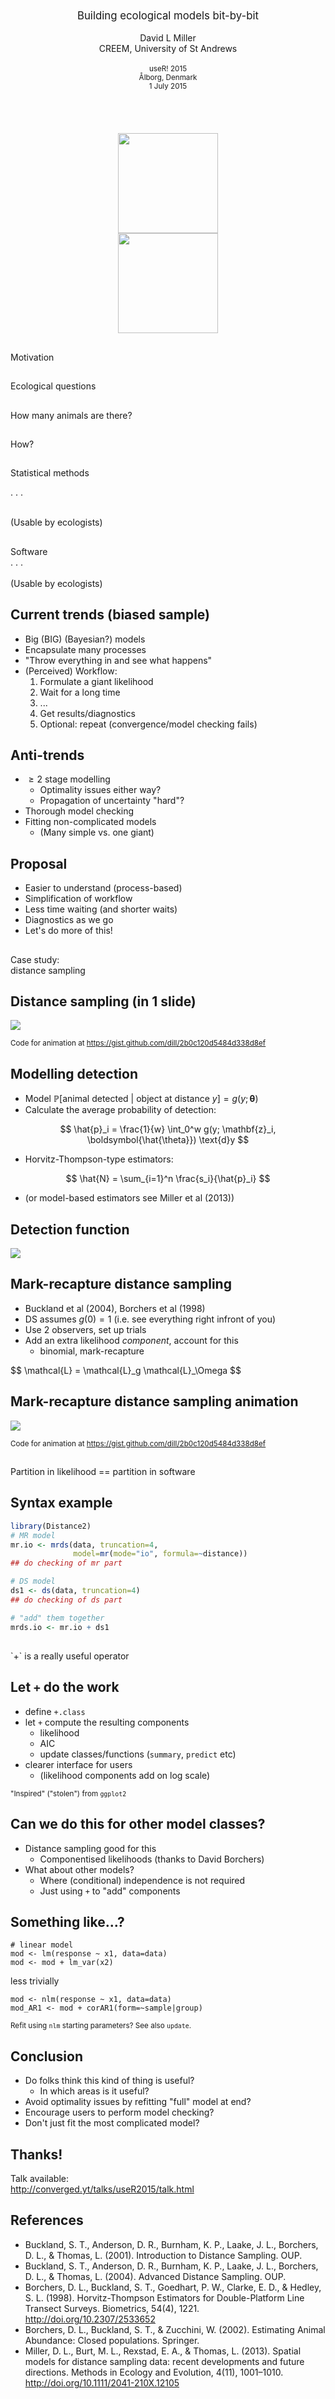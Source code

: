 ##

<p align="center"><big>Building ecological models bit-by-bit</big><br/><br/>
David L Miller<br/>CREEM, University of St Andrews<br/><br/>
<small>useR! 2015<br/>
Ålborg, Denmark<br/>
1 July 2015</small>
<br/>
<br/>
<br/>
<br/>
<br/>
<img class="bot" src="images/logo-big.gif" height=160><br/>
<img class="bot" src="images/03-foundation-colour.png" height=160></p>

##

<div class="quote">Motivation</div>

##

<div class="quote">Ecological questions</div>

##

<div class="bigquote">How many animals are there?</div>

##

<div class="bigquote">How?</div>

##

<div class="quote">Statistical methods</div>

. . .

<div class="quote"><br/>(Usable by ecologists)</div>

##

<div class="quote">Software</div>
. . .

<div class="quote"><br/>(Usable by ecologists)</div>

## Current trends (biased sample)

  * Big (BIG) (Bayesian?) models
  * Encapsulate many processes
  * "Throw everything in and see what happens"
  * (Perceived) Workflow:
    1. Formulate a giant likelihood
    2. Wait for a long time
    3. ...
    4. Get results/diagnostics
    5. Optional: repeat (convergence/model checking fails)


## Anti-trends

  * $\geq 2$ stage modelling
    * Optimality issues either way?
    * Propagation of uncertainty "hard"?
  * Thorough model checking
  * Fitting non-complicated models
    * (Many simple vs. one giant)

## Proposal

  * Easier to understand (process-based)
  * Simplification of workflow
  * Less time waiting (and shorter waits)
  * Diagnostics as we go
  * Let's do more of this!



##

<div class="quote">Case study:<br/>distance sampling</div>


## Distance sampling (in 1 slide)

![](images/distance-animation.gif)

<small>Code for animation at <A href="https://gist.github.com/dill/2b0c120d5484d338d8ef">https://gist.github.com/dill/2b0c120d5484d338d8ef</a></small>

## Modelling detection

  * Model $\mathbb{P} \left[ \text{animal detected } \vert \text{ object at distance } y\right] = g(y;\boldsymbol{\theta})$
  * Calculate the average probability of detection:

$$
\hat{p}_i = \frac{1}{w} \int_0^w g(y; \mathbf{z}_i, \boldsymbol{\hat{\theta}})  \text{d}y
$$

  * Horvitz-Thompson-type estimators:

$$
\hat{N} = \sum_{i=1}^n \frac{s_i}{\hat{p}_i}
$$

  * (or model-based estimators see Miller et al (2013))

## Detection function

![](images/df.png)



## Mark-recapture distance sampling

  * Buckland et al (2004), Borchers et al (1998)
  * DS assumes $g(0)=1$ (i.e. see everything right infront of you)
  * Use 2 observers, set up trials
  * Add an extra likelihood *component*, account for this
    * binomial, mark-recapture

<div class="quote">
$$
\mathcal{L} = \mathcal{L}_g \mathcal{L}_\Omega
$$
</div>

## Mark-recapture distance sampling animation

<img src="images/mrds-animation.gif">

<small>Code for animation at <A href="https://gist.github.com/dill/2b0c120d5484d338d8ef">https://gist.github.com/dill/2b0c120d5484d338d8ef</a></small>



##

<div class="quote">Partition in likelihood == partition in software</div>


## Syntax example

```r
library(Distance2)
# MR model
mr.io <- mrds(data, truncation=4,
              model=mr(mode="io", formula=~distance))
## do checking of mr part

# DS model
ds1 <- ds(data, truncation=4)
## do checking of ds part

# "add" them together
mrds.io <- mr.io + ds1
```

##

<div class="bigquote">`+` is a really useful operator</div>


## Let `+` do the work

  * define `+.class`
  * let `+` compute the resulting components
    * likelihood
    * AIC
    * update classes/functions (`summary`, `predict` etc)
  * clearer interface for users
    * (likelihood components add on log scale)

<small>"Inspired" ("stolen") from `ggplot2`</small>

## Can we do this for other model classes?

  * Distance sampling good for this
    * Componentised likelihoods (thanks to David Borchers)
  * What about other models?
    * Where (conditional) independence is not required
    * Just using `+` to "add" components

## Something like...?

```{r}
# linear model
mod <- lm(response ~ x1, data=data)
mod <- mod + lm_var(x2)
```

less trivially

```{r}
mod <- nlm(response ~ x1, data=data)
mod_AR1 <- mod + corAR1(form=~sample|group)
```

<small>Refit using `nlm` starting parameters? See also `update`.</small>


## Conclusion

  * Do folks think this kind of thing is useful?
    * In which areas is it useful?
  * Avoid optimality issues by refitting "full" model at end?
  * Encourage users to perform model checking?
  * Don't just fit the most complicated model?



## Thanks!

<div class="quote">Talk available:<br/><a href="http://converged.yt/talks/useR2015/talk.html">http://converged.yt/talks/useR2015/talk.html</a></div>


## References

  * Buckland, S. T., Anderson, D. R., Burnham, K. P., Laake, J. L., Borchers, D. L., & Thomas, L. (2001). Introduction to Distance Sampling. OUP.
  * Buckland, S. T., Anderson, D. R., Burnham, K. P., Laake, J. L., Borchers, D. L., & Thomas, L. (2004). Advanced Distance Sampling. OUP.
  * Borchers, D. L., Buckland, S. T., Goedhart, P. W., Clarke, E. D., & Hedley, S. L. (1998). Horvitz-Thompson Estimators for Double-Platform Line Transect Surveys. Biometrics, 54(4), 1221. http://doi.org/10.2307/2533652
  * Borchers, D. L., Buckland, S. T., & Zucchini, W. (2002). Estimating Animal Abundance: Closed populations. Springer.
  * Miller, D. L., Burt, M. L., Rexstad, E. A., & Thomas, L. (2013). Spatial models for distance sampling data: recent developments and future directions. Methods in Ecology and Evolution, 4(11), 1001–1010. http://doi.org/10.1111/2041-210X.12105


